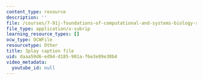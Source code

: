 ```yaml
---
content_type: resource
description: ''
file: /courses/7-91j-foundations-of-computational-and-systems-biology-spring-2014/daaa59d6ed94d185901af6e3e89e30b4_C95294_vvQY.srt
file_type: application/x-subrip
learning_resource_types: []
ocw_type: OCWFile
resourcetype: Other
title: 3play caption file
uid: daaa59d6-ed94-d185-901a-f6e3e89e30b4
video_metadata:
  youtube_id: null
---
```


